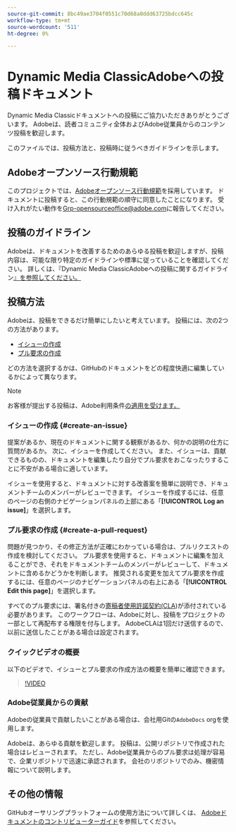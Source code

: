 ```yaml
---
source-git-commit: 8bc49ae3704f0551c70d68a0ddd63725bdcc645c
workflow-type: tm+mt
source-wordcount: '511'
ht-degree: 0%

---
```

# Dynamic Media ClassicAdobeへの投稿ドキュメント

Dynamic Media Classicドキュメントへの投稿にご協力いただきありがとうございます。 Adobeは、読者コミュニティ全体およびAdobe従業員からのコンテンツ投稿を歓迎します。

このファイルでは、投稿方法と、投稿時に従うべきガイドラインを示します。

## Adobeオープンソース行動規範

このプロジェクトでは、[Adobeオープンソース行動規範](code-of-conduct.md)を採用しています。 ドキュメントに投稿すると、この行動規範の順守に同意したことになります。 受け入れがたい動作を[Grp-opensourceoffice@adobe.com](mailto:Grp-opensourceoffice@adobe.com)に報告してください。

## 投稿のガイドライン

Adobeは、ドキュメントを改善するためのあらゆる投稿を歓迎しますが、投稿内容は、可能な限り特定のガイドラインや標準に従っていることを確認してください。 詳しくは、『Dynamic Media ClassicAdobeへの投稿に関するガイドライン[』を参照してください。](guidelines.md)

## 投稿方法

Adobeは、投稿をできるだけ簡単にしたいと考えています。 投稿には、次の2つの方法があります。

* [イシューの作成](#create-an-issue)
* [プル要求の作成](#create-a-pull-request)

どの方法を選択するかは、GitHubのドキュメントをどの程度快適に編集しているかによって異なります。

>[!NOTE]
>
>お客様が提出する投稿は、Adobe利用条件[の適用を受けます。](https://www.adobe.com/legal/terms.html)

### イシューの作成 {#create-an-issue}

提案があるか、現在のドキュメントに関する観察があるか、何かの説明の仕方に質問があるか。 次に、イシューを作成してください。 また、イシューは、貢献できるものの、ドキュメントを編集したり自分でプル要求をおこなったりすることに不安がある場合に適しています。

イシューを使用すると、ドキュメントに対する改善案を簡単に説明でき、ドキュメントチームのメンバーがレビューできます。 イシューを作成するには、任意のページの右側のナビゲーションパネルの上部にある「**[!UICONTROL Log an issue]**」を選択します。

### プル要求の作成 {#create-a-pull-request}

問題が見つかり、その修正方法が正確にわかっている場合は、プルリクエストの作成を検討してください。 プル要求を使用すると、ドキュメントに編集を加えることができ、それをドキュメントチームのメンバーがレビューして、ドキュメントに含めるかどうかを判断します。 推奨される変更を加えてプル要求を作成するには、任意のページのナビゲーションパネルの右上にある「**[!UICONTROL Edit this page]**」を選択します。

すべてのプル要求には、署名付きの[寄稿者使用許諾契約(CLA](https://opensource.adobe.com/cla.html))が添付されている必要があります。 このワークフローは、Adobeに対し、投稿をプロジェクトの一部として再配布する権限を付与します。 AdobeCLAは1回だけ送信するので、以前に送信したことがある場合は設定されます。

### クイックビデオの概要

以下のビデオで、イシューとプル要求の作成方法の概要を簡単に確認できます。

>[!VIDEO](https://video.tv.adobe.com/v/27069)

### Adobe従業員からの貢献

Adobeの従業員で貢献したいことがある場合は、会社用Gitの`AdobeDocs` orgを使用します。

Adobeは、あらゆる貢献を歓迎します。 投稿は、公開リポジトリで作成された場合はレビューされます。 ただし、Adobe従業員からのプル要求は処理が容易で、企業リポジトリで迅速に承認されます。 会社のリポジトリでのみ、機密情報について説明します。

## その他の情報

GitHubオーサリングプラットフォームの使用方法について詳しくは、 [Adobeドキュメントのコントリビューターガイド](https://experienceleague.adobe.com/docs/contributor/contributor-guide/introduction.html)を参照してください。
